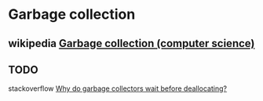 # Garbage collection



## wikipedia [Garbage collection (computer science)](https://en.wikipedia.org/wiki/Garbage_collection_(computer_science))



## TODO



stackoverflow [Why do garbage collectors wait before deallocating?](https://stackoverflow.com/questions/17646509/why-do-garbage-collectors-wait-before-deallocating)

